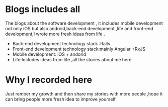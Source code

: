 # Blogs includes all


The blogs about the software development , it includes mobile development not only iOS but also android,back-end development ,life and front-end development,I wrote more fresh ideas from life .
* Back-end development technology stack :Rails
* Front-end development technology stack:mainly Angular +RxJS
* Mobile development: iOS + andorid
* Life:Includes ideas from life ,all the stories about me here 
# Why I recorded here 
Just rember my growth and then share my stories with more people ,hope it can bring people more fresh idea to improve yourself.

